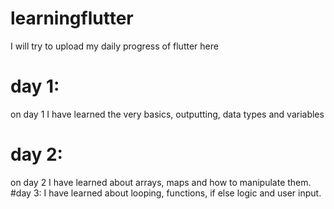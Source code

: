 # learningflutter
I will try to upload my daily progress of flutter here
<br>
# day 1:
on day 1 I have learned the very basics, outputting, data types and variables
# day 2:
on day 2 I have learned about arrays, maps and how to manipulate them.
#day 3:
I have learned about looping, functions, if else logic and user input.
